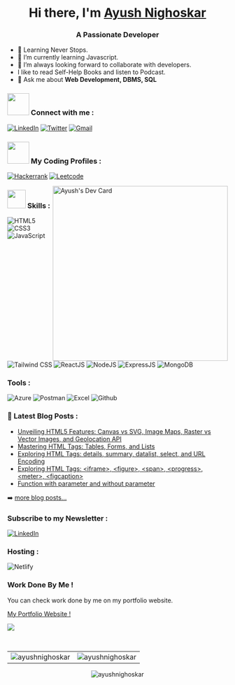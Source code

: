 <h1 align="center">Hi there, I'm <a href="https://ayushn.netlify.app/" target="_blank"> Ayush Nighoskar </a></h1>
<h3 align="center">A Passionate Developer</h3>


- 🚀 Learning Never Stops.
- 🌱 I’m currently learning Javascript.
- 👯 I’m always looking forward to collaborate with developers.
- I like to read Self-Help Books and listen to Podcast.
- 💬 Ask me about **Web Development, DBMS, SQL** 

<h3 align="left"><img src="https://media.giphy.com/media/KcnlGHBpnKnjZIuCMv/giphy.gif" width="50px"> Connect with me :</h3>
<div align="left">
  <a href="https://in.linkedin.com/in/ayush-nighoskar"target="_blank"><img alt="LinkedIn" src="https://img.shields.io/badge/linkedin-%230077B5.svg?style=for-the-badge&logo=linkedin&logoColor=white"/></a>
  <a href="https://twitter.com/AyushNighoskar"target="_blank"><img alt="Twitter" src="https://img.shields.io/badge/Twitter-%231DA1F2.svg?style=for-the-badge&logo=Twitter&logoColor=white"/></a>
  <a href="mailto:ayunighoskar@gmail.com"><img alt="Gmail" src="https://img.shields.io/badge/Gmail-D14836?style=for-the-badge&logo=gmail&logoColor=white"/></a>
 </div>

  
 <h3 align="left"><img src="https://media.giphy.com/media/MIGbtLZoVjbl0bYbAd/giphy.gif" width="50px"> My Coding Profiles :</h3> 
   <a href="https://www.hackerrank.com/ayunighoskar"><img alt="Hackerrank" src="https://img.shields.io/badge/-Hackerrank-2EC866?style=for-the-badge&logo=HackerRank&logoColor=white"/></a>
  <a href="https://leetcode.com/Ayush_11"><img alt="Leetcode" src="https://img.shields.io/badge/LeetCode-000000?style=for-the-badge&logo=LeetCode&logoColor=#d16c06"/></a>
  
<a href="https://app.daily.dev/ayushn"><img align="right" src="https://api.daily.dev/devcards/cb0446798e954f20b36d18dc92c8aef2.png?r=h00" width="400" alt="Ayush's Dev Card"/></a>


<h3 align="left"><img src="https://media.giphy.com/media/QssGEmpkyEOhBCb7e1/giphy.gif" width="42px"> Skills :</h3>
<div align="left">
<img alt="HTML5" src="https://img.shields.io/badge/html5-%23E34F26.svg?style=for-the-badge&logo=html5&logoColor=white"/>
<img alt="CSS3" src="https://img.shields.io/badge/css3-%231572B6.svg?style=for-the-badge&logo=css3&logoColor=white"/> 
<img alt="JavaScript" src="https://img.shields.io/badge/javascript-%23323330.svg?style=for-the-badge&logo=javascript&logoColor=%23F7DF1E"/>
<img alt="Tailwind CSS" src="https://img.shields.io/badge/tailwindcss-%2338B2AC.svg?style=for-the-badge&logo=tailwind-css&logoColor=white"/>
<img alt="ReactJS" src="https://img.shields.io/badge/react-%2320232a.svg?style=for-the-badge&logo=react&logoColor=%2361DAFB"/>
<img alt="NodeJS" src="https://img.shields.io/badge/node.js-6DA55F?style=for-the-badge&logo=node.js&logoColor=white"/>
<img alt="ExpressJS" src="https://img.shields.io/badge/express.js-%23404d59.svg?style=for-the-badge&logo=express&logoColor=%2361DAFB"/>
<img alt="MongoDB" src="https://img.shields.io/badge/MongoDB-%234ea94b.svg?style=for-the-badge&logo=mongodb&logoColor=white"/>
</div>

<h3 align="left">Tools :</h3>
<div align="left"> 
<img alt="Azure" src="https://img.shields.io/badge/azure-%230072C6.svg?style=for-the-badge&logo=microsoftazure&logoColor=white"/>
<img alt="Postman" src="https://img.shields.io/badge/Postman-FF6C37?style=for-the-badge&logo=postman&logoColor=white"/>
<img alt="Excel" src="https://img.shields.io/badge/Microsoft_Excel-217346?style=for-the-badge&logo=microsoft-excel&logoColor=white"/>
<img alt="Github" src="https://img.shields.io/badge/github-%23121011.svg?style=for-the-badge&logo=github&logoColor=white"/>
</div>

<h3 align="left">📕 Latest Blog Posts :</h3>
<div>
  
<!-- BLOG-POST-LIST:START -->
- [Unveiling HTML5 Features: Canvas vs SVG, Image Maps, Raster vs Vector Images, and Geolocation API](https://ayushn.hashnode.dev/unveiling-html5-features-canvas-vs-svg-image-maps-raster-vs-vector-images-and-geolocation-api)
- [Mastering HTML Tags: Tables, Forms, and Lists](https://ayushn.hashnode.dev/mastering-html-tags-tables-forms-and-lists)
- [Exploring HTML Tags: details, summary, datalist, select, and URL Encoding](https://ayushn.hashnode.dev/exploring-html-tags-details-summary-datalist-select-and-url-encoding)
- [Exploring HTML Tags: &lt;iframe&gt;, &lt;figure&gt;, &lt;span&gt;, &lt;progress&gt;, &lt;meter&gt;, &lt;figcaption&gt;](https://ayushn.hashnode.dev/exploring-html-tags-iframe-figure-span-progress-meter-figcaption)
- [Function with parameter and without parameter](https://ayushn.hashnode.dev/function-with-parameter-and-without-parameter)
<!-- BLOG-POST-LIST:END -->
  
➡️ [more blog posts...](https://ayushn.hashnode.dev/)

<h3 align="left">Subscribe to my Newsletter :</h3>
<div align="left">
  <a href="https://ayushn.hashnode.dev/newsletter"target="_blank"><img alt="LinkedIn" src="https://img.shields.io/badge/Hashnode-2962FF?style=for-the-badge&logo=hashnode&logoColor=white"/></a>
</div>

<h3 align="left">Hosting :</h3>
<div align="left">
  <img alt="Netlify" src="https://img.shields.io/badge/Netlify-00C7B7?style=for-the-badge&logo=netlify&logoColor=white"/>
</div>

### Work Done By Me !

You can check work done by me on my portfolio website.

[My Portfolio Website !](https://ayushn.netlify.app/)

![](https://komarev.com/ghpvc/?username=ayushnighoskar&color=blueviolet&&style=for-the-badge)

<br/>

<table>
  <tr>
    <td><img src="https://github-readme-stats.vercel.app/api?username=ayushnighoskar&show_icons=true&theme=dark&locale=en" alt="ayushnighoskar" /></td>
    <td><img src="https://github-readme-stats.vercel.app/api/top-langs?username=ayushnighoskar&show_icons=true&theme=dark&locale=en&layout=compact" alt="ayushnighoskar" /></td>
  </tr>
</table>

<div align="center">
<p><img align="center" src="https://github-readme-streak-stats.herokuapp.com/?user=ayushnighoskar&theme=dark" alt="ayushnighoskar" /></p>
  </div>
